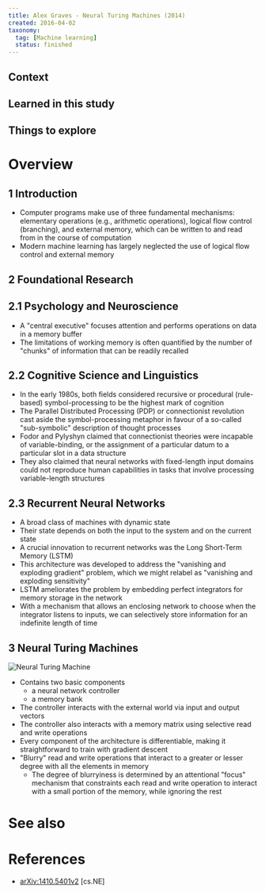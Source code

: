 ```yaml
---
title: Alex Graves - Neural Turing Machines (2014)
created: 2016-04-02
taxonomy:
  tag: [Machine learning]
  status: finished
---
```


## Context

## Learned in this study

## Things to explore

# Overview

## 1 Introduction
* Computer programs make use of three fundamental mechanisms: elementary operations (e.g., arithmetic operations), logical flow control (branching), and external memory, which can be written to and read from in the course of computation
* Modern machine learning has largely neglected the use of logical flow control and external memory

## 2 Foundational Research

## 2.1 Psychology and Neuroscience
* A "central executive" focuses attention and performs operations on data in a memory buffer
* The limitations of working memory is often quantified by the number of "chunks" of information that can be readily recalled

## 2.2 Cognitive Science and Linguistics
* In the early 1980s, both fields considered recursive or procedural (rule-based) symbol-processing to be the highest mark of cognition
* The Parallel Distributed Processing (PDP) or connectionist revolution cast aside the symbol-processing metaphor in favour of a so-called "sub-symbolic" description of thought processes
* Fodor and Pylyshyn claimed that connectionist theories were incapable of variable-binding, or the assignment of a particular datum to a particular slot in a data structure
* They also claimed that neural networks with fixed-length input domains could not reproduce human capabilities in tasks that involve processing variable-length structures

## 2.3 Recurrent Neural Networks
* A broad class of machines with dynamic state
* Their state depends on both the input to the system and on the current state
* A crucial innovation to recurrent networks was the Long Short-Term Memory (LSTM)
* This architecture was developed to address the "vanishing and exploding gradient" problem, which we might relabel as "vanishing and exploding sensitivity"
* LSTM ameliorates the problem by embedding perfect integrators for memory storage in the network
* With a mechanism that allows an enclosing network to choose when the integrator listens to inputs, we can selectively store information for an indefinite length of time

## 3 Neural Turing Machines
![Neural Turing Machine](assets/images/neural-turing-machine.png)

* Contains two basic components
	* a neural network controller
	* a memory bank
* The controller interacts with the external world via input and output vectors
* The controller also interacts with a memory matrix using selective read and write operations
* Every component of the architecture is differentiable, making it straightforward to train with gradient descent
* "Blurry" read and write operations that interact to a greater or lesser degree with all the elements in memory
	* The degree of blurryiness is determined by an attentional "focus" mechanism that constraints each read and write operation to interact with a small portion of the memory, while ignoring the rest

# See also

# References
* [arXiv:1410.5401v2](http://arxiv.org/abs/1410.5401v2) [cs.NE]
